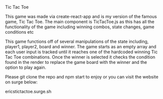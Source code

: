 Tic Tac Toe

This game was made via create-react-app and is my version of the famous game, Tic Tac Toe. The main component is TicTacToe.js as this has all the functionality of the game including winning combos, state changes, game conditions etc

This game functions off of several manipulations of the state including, player1, player2, board and winner. The game starts as an empty array and each user input is tracked until it reaches one of the hardcoded winning Tic Tac Toe combinations. Once the winner is selected it checks the condition found in the render to replace the game board with the winner and the option to play again.

Please git clone the repo and npm start to enjoy or you can visit the website on surge below:

ericstictactoe.surge.sh

